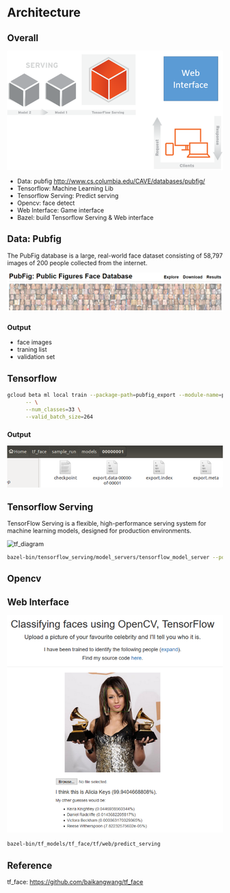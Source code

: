 # Architecture

## Overall

![overall](images/overall.png)

* Data: pubfig <http://www.cs.columbia.edu/CAVE/databases/pubfig/>
* Tensorflow: Machine Learning Lib
* Tensorflow Serving: Predict serving
* Opencv: face detect
* Web Interface: Game interface
* Bazel: build Tensorflow Serving & Web interface

## Data: Pubfig

The PubFig database is a large, real-world face dataset consisting of 58,797 images of 200 people collected from the internet.

![pubfig](images/pubfig.png)

### Output

* face images
* traning list
* validation set

## Tensorflow

```bash
gcloud beta ml local train --package-path=pubfig_export --module-name=pubfig_export.export \
      -- \
      --num_classes=33 \
      --valid_batch_size=264
```

### Output

![tensorflow](images/tensorflow.png)

## Tensorflow Serving

TensorFlow Serving is a flexible, high-performance serving system for machine learning models, designed for production environments.

![tf_diagram](images/tf_diagram.svg)

```bash
bazel-bin/tensorflow_serving/model_servers/tensorflow_model_server --port=9000 --model_name=pubfig --model_base_path=/home/bkwang/tf_face/sample_run/models
```

## Opencv

## Web Interface

![webinterface](images/webinterface.png)

```bash
bazel-bin/tf_models/tf_face/tf/web/predict_serving
```

## Reference

tf_face: <https://github.com/baikangwang/tf_face>